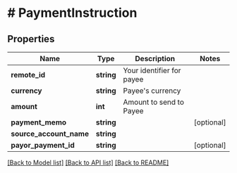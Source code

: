 # # PaymentInstruction

## Properties

Name | Type | Description | Notes
------------ | ------------- | ------------- | -------------
**remote_id** | **string** | Your identifier for payee | 
**currency** | **string** | Payee&#39;s currency | 
**amount** | **int** | Amount to send to Payee | 
**payment_memo** | **string** |  | [optional] 
**source_account_name** | **string** |  | 
**payor_payment_id** | **string** |  | [optional] 

[[Back to Model list]](../../README.md#documentation-for-models) [[Back to API list]](../../README.md#documentation-for-api-endpoints) [[Back to README]](../../README.md)


